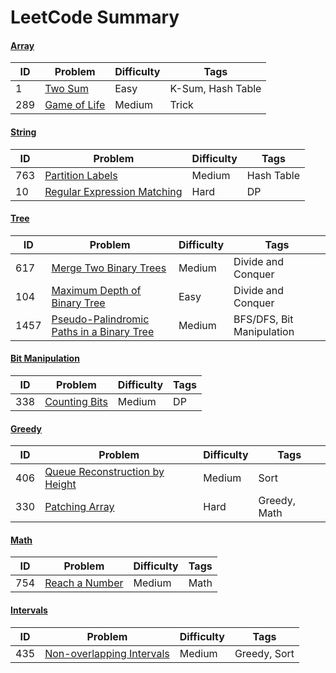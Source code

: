 # LeetCode Summary

#### [Array](https://github.com/bigw660/Leetcode_Summary/tree/main/Array)
| ID | Problem                                                         | Difficulty   | Tags              |
| ---- | ------------------------------------------------------------ | ------ | ----------------- |
| 1    | [Two   Sum    ](https://github.com/bigw660/Leetcode_Summary/blob/main/Array/1_Two_Sum.md)       | Easy   | K-Sum, Hash Table |
|289   | [Game of Life](https://github.com/bigw660/Leetcode_Summary/blob/main/Array/289_Game_of_Life.md) | Medium | Trick |


#### [String](https://github.com/bigw660/Leetcode_Summary/tree/main/String)
| ID | Problem                                                         | Difficulty   | Tags              |
| ---- | ------------------------------------------------------------ | ------ | ----------------- |
| 763    | [Partition Labels](https://github.com/bigw660/Leetcode_Summary/blob/main/String/763_Partition_Labels.md)       | Medium   | Hash Table |
| 10     | [Regular Expression Matching](https://github.com/bigw660/Leetcode_Summary/blob/main/String/10_Regular_Expression_Matching.md)     | Hard  | DP |

#### [Tree](https://github.com/bigw660/Leetcode_Summary/tree/main/Tree)
| ID | Problem                                                         | Difficulty   | Tags              |
| ---- | ------------------------------------------------------------ | ------ | ----------------- |
| 617    | [Merge Two Binary Trees](https://github.com/bigw660/Leetcode_Summary/blob/main/Tree/617_Merge_Two_Binary_Trees.md)       | Medium   | Divide and Conquer |
| 104    | [Maximum Depth of Binary Tree](https://github.com/bigw660/Leetcode_Summary/blob/main/Tree/104_Maximum_Depth_of_Binary_Tree.md)       | Easy   | Divide and Conquer |
|1457    | [Pseudo-Palindromic Paths in a Binary Tree](https://github.com/bigw660/Leetcode_Summary/blob/main/Tree/1457_Pseudo-Palindromic_Paths_in_a_Binary_Tree.md)  | Medium | BFS/DFS, Bit Manipulation |


#### [Bit Manipulation](https://github.com/bigw660/Leetcode_Summary/tree/main/Bit_Manipulation)
| ID | Problem                                                         | Difficulty   | Tags              |
| ---- | ------------------------------------------------------------ | ------ | ----------------- |
| 338    | [Counting Bits](https://github.com/bigw660/Leetcode_Summary/blob/main/Bit_Manipulation/338_Counting_Bits.md)       | Medium   | DP |

#### [Greedy](https://github.com/bigw660/Leetcode_Summary/tree/main/Greedy)
| ID | Problem                                                         | Difficulty   | Tags              |
| ---- | ------------------------------------------------------------ | ------ | ----------------- |
| 406    | [Queue Reconstruction by Height](https://github.com/bigw660/Leetcode_Summary/blob/main/Greedy/406_Queue_Reconstruction_by_Height.md)       | Medium   | Sort |
| 330    | [Patching Array](https://github.com/bigw660/Leetcode_Summary/blob/main/Greedy/330_Patching_Array.md)       | Hard   | Greedy, Math |

#### [Math](https://github.com/bigw660/Leetcode_Summary/tree/main/Math)
| ID | Problem                                                         | Difficulty   | Tags              |
| ---- | ------------------------------------------------------------ | ------ | ----------------- |
| 754    | [Reach a Number](https://github.com/bigw660/Leetcode_Summary/blob/main/Math/754_Reach_a_Number.md)       | Medium   | Math |

#### [Intervals](https://github.com/bigw660/Leetcode_Summary/blob/main/Intervals)
| ID | Problem                                                         | Difficulty   | Tags              |
| ---- | ------------------------------------------------------------ | ------ | ----------------- |
| 435  | [Non-overlapping Intervals](https://github.com/bigw660/Leetcode_Summary/blob/main/Intervals/435_Non-overlapping_Intervals.md)       | Medium   | Greedy, Sort |
